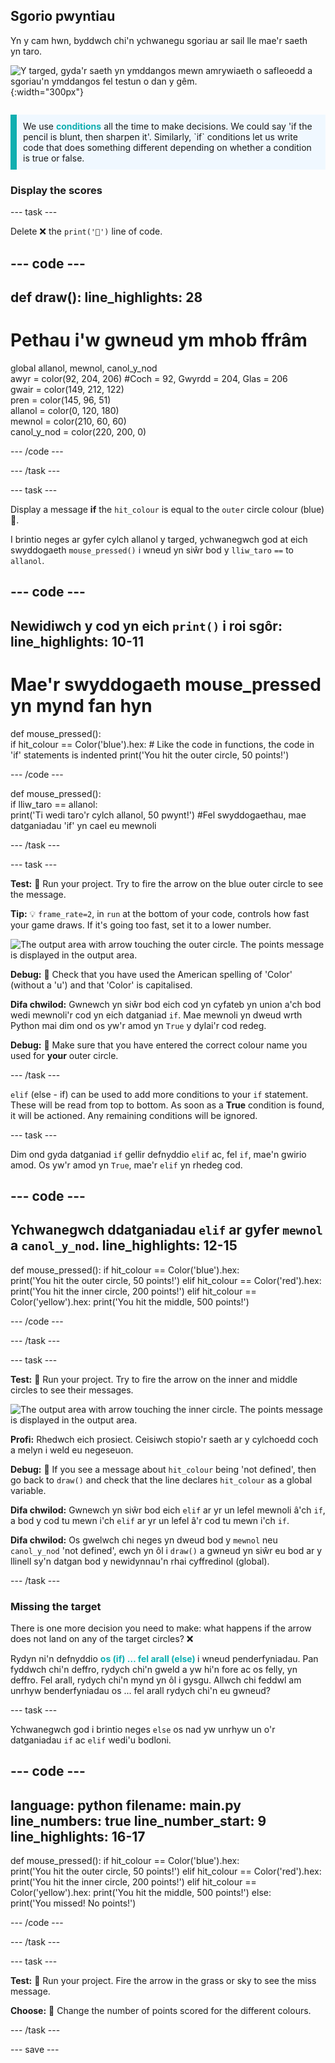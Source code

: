 ## Sgorio pwyntiau

<div style="display: flex; flex-wrap: wrap">
<div style="flex-basis: 200px; flex-grow: 1; margin-right: 15px;">
Yn y cam hwn, byddwch chi'n ychwanegu sgoriau ar sail lle mae'r saeth yn taro.
</div>
<div>

![Y targed, gyda'r saeth yn ymddangos mewn amrywiaeth o safleoedd a sgoriau'n ymddangos fel testun o dan y gêm.](images/points-scored.gif){:width="300px"}

</div>
</div>

<p style="border-left: solid; border-width:10px; border-color: #0faeb0; background-color: aliceblue; padding: 10px;">
We use <span style="color: #0faeb0; font-weight: bold;"> conditions</span> all the time to make decisions. We could say 'if the pencil is blunt, then sharpen it'. Similarly, `if` conditions let us write code that does something different depending on whether a condition is true or false.
</p>

### Display the scores

--- task ---

Delete ❌ the `print('🎯')` line of code.

--- code ---
---
def draw():
line_highlights: 28
---
# Pethau i'w gwneud ym mhob ffrâm
global allanol, mewnol, canol_y_nod    
awyr = color(92, 204, 206) #Coch = 92, Gwyrdd = 204, Glas = 206    
gwair = color(149, 212, 122)    
pren = color(145, 96, 51)    
allanol = color(0, 120, 180)    
mewnol = color(210, 60, 60)   
canol_y_nod = color(220, 200, 0)


--- /code ---

--- /task ---

--- task ---

Display a message **if** the `hit_colour` is equal to the `outer` circle colour (blue) 🎯.

I brintio neges ar gyfer cylch allanol y targed, ychwanegwch god at eich swyddogaeth `mouse_pressed()` i wneud yn siŵr bod y `lliw_taro` `==` to `allanol`.

--- code ---
---
Newidiwch y cod yn eich `print()` i roi sgôr:
line_highlights: 10-11
---

# Mae'r swyddogaeth mouse_pressed yn mynd fan hyn
def mouse_pressed():     
if hit_colour == Color('blue').hex:  # Like the code in functions, the code in 'if' statements is indented print('You hit the outer circle, 50 points!')

--- /code ---

def mouse_pressed():     
if lliw_taro == allanol:      
print('Ti wedi taro'r cylch allanol, 50 pwynt!') #Fel swyddogaethau, mae datganiadau 'if' yn cael eu mewnoli

--- /task ---

--- task ---

**Test:** 🔄 Run your project. Try to fire the arrow on the blue outer circle to see the message.

**Tip:** 💡 `frame_rate=2`, in `run` at the bottom of your code, controls how fast your game draws. If it's going too fast, set it to a lower number.

![The output area with arrow touching the outer circle. The points message is displayed in the output area.](images/blue-points.png)

**Debug:** 🐞 Check that you have used the American spelling of 'Color' (without a 'u') and that 'Color' is capitalised.

**Difa chwilod:** Gwnewch yn siŵr bod eich cod yn cyfateb yn union a'ch bod wedi mewnoli'r cod yn eich datganiad `if`. Mae mewnoli yn dweud wrth Python mai dim ond os yw'r amod yn `True` y dylai'r cod redeg.

**Debug:** 🐞 Make sure that you have entered the correct colour name you used for **your** outer circle.

--- /task ---

`elif` (else - if) can be used to add more conditions to your `if` statement. These will be read from top to bottom. As soon as a **True** condition is found, it will be actioned. Any remaining conditions will be ignored.

--- task ---

Dim ond gyda datganiad `if` gellir defnyddio `elif` ac, fel `if`, mae'n gwirio amod. Os yw'r amod yn `True`, mae'r `elif` yn rhedeg cod.

--- code ---
---
Ychwanegwch ddatganiadau `elif` ar gyfer `mewnol` a `canol_y_nod`.
line_highlights: 12-15
---

def mouse_pressed(): if hit_colour == Color('blue').hex:   
print('You hit the outer circle, 50 points!') elif hit_colour == Color('red').hex: print('You hit the inner circle, 200 points!') elif hit_colour == Color('yellow').hex: print('You hit the middle, 500 points!')

--- /code ---

--- /task ---

--- task ---

**Test:** 🔄 Run your project. Try to fire the arrow on the inner and middle circles to see their messages.

![The output area with arrow touching the inner circle. The points message is displayed in the output area.](images/yellow-points.png)

**Profi:** Rhedwch eich prosiect. Ceisiwch stopio'r saeth ar y cylchoedd coch a melyn i weld eu negeseuon.

**Debug:** 🐞 If you see a message about `hit_colour` being 'not defined', then go back to `draw()` and check that the line declares `hit_colour` as a global variable.

**Difa chwilod:** Gwnewch yn siŵr bod eich `elif` ar yr un lefel mewnoli â'ch `if`, a bod y cod tu mewn i'ch `elif` ar yr un lefel â'r cod tu mewn i'ch `if`.

**Difa chwilod:** Os gwelwch chi neges yn dweud bod y `mewnol` neu `canol_y_nod` 'not defined', ewch yn ôl i `draw()` a gwneud yn siŵr eu bod ar y llinell sy'n datgan bod y newidynnau'n rhai cyffredinol (global).

--- /task ---

### Missing the target

There is one more decision you need to make: what happens if the arrow does not land on any of the target circles? ❌

Rydyn ni'n defnyddio <span style="color: #0faeb0; font-weight: bold;"> os (if) … fel arall (else) </span> i wneud penderfyniadau. Pan fyddwch chi'n deffro, rydych chi'n gweld a yw hi'n fore ac os felly, yn deffro. Fel arall, rydych chi'n mynd yn ôl i gysgu. Allwch chi feddwl am unrhyw benderfyniadau os ... fel arall rydych chi'n eu gwneud?

--- task ---

Ychwanegwch god i brintio neges `else` os nad yw unrhyw un o'r datganiadau `if` ac `elif` wedi'u bodloni.

--- code ---
---
language: python filename: main.py line_numbers: true line_number_start: 9
line_highlights: 16-17
---

def mouse_pressed(): if hit_colour == Color('blue').hex:   
print('You hit the outer circle, 50 points!') elif hit_colour == Color('red').hex: print('You hit the inner circle, 200 points!') elif hit_colour == Color('yellow').hex: print('You hit the middle, 500 points!') else:   
print('You missed! No points!')

--- /code ---

--- /task ---

--- task ---

**Test:** 🔄 Run your project. Fire the arrow in the grass or sky to see the miss message.

**Choose:** 💭 Change the number of points scored for the different colours.

--- /task ---

--- save ---
